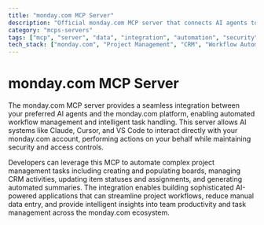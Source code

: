 ```yaml
---
title: "monday.com MCP Server"
description: "Official monday.com MCP server that connects AI agents to your account for automated task management, board creation, and CRM activities."
category: "mcps-servers"
tags: ["mcp", "server", "data", "integration", "automation", "security"]
tech_stack: ["monday.com", "Project Management", "CRM", "Workflow Automation", "AI Agents"]
---
```


# monday.com MCP Server

The monday.com MCP server provides a seamless integration between your preferred AI agents and the monday.com platform, enabling automated workflow management and intelligent task handling. This server allows AI systems like Claude, Cursor, and VS Code to interact directly with your monday.com account, performing actions on your behalf while maintaining security and access controls.

Developers can leverage this MCP to automate complex project management tasks including creating and populating boards, managing CRM activities, updating item statuses and assignments, and generating automated summaries. The integration enables building sophisticated AI-powered applications that can streamline project workflows, reduce manual data entry, and provide intelligent insights into team productivity and task management across the monday.com ecosystem.
